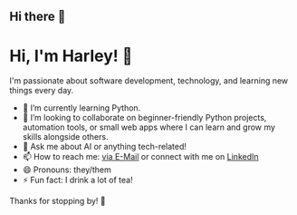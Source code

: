 ## Hi there 👋

<!-- **Harley98-22/Harley98-22** is a ✨ _special_ ✨ repository because its `README.md` (this file) appears on your GitHub profile. -->

# Hi, I'm Harley! 👋

I'm passionate about software development, technology, and learning new things every day.

- 🌱 I’m currently learning Python.
- 👯 I’m looking to collaborate on beginner-friendly Python projects, automation tools, or small web apps where I can learn and grow my skills alongside others.
- 💬 Ask me about AI or anything tech-related!
- 📫 How to reach me: [via E-Mail](mailto:harleyludlow98@gmail.com) or connect with me on [LinkedIn](https://www.linkedin.com/in/harley-ludlow/)
- 😄 Pronouns: they/them
- ⚡ Fun fact: I drink a lot of tea!

Thanks for stopping by! 🚀

